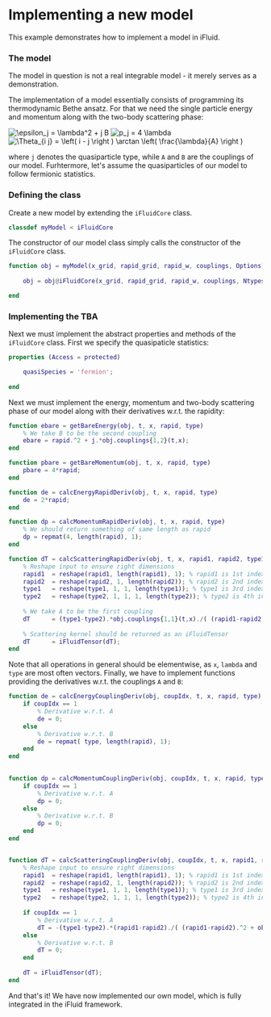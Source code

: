 # Implementing a new model

This example demonstrates how to implement a model in iFluid.

### The model

The model in question is not a real integrable model - it merely serves as a demonstration.

The implementation of a model essentially consists of programming its thermodynamic Bethe ansatz. For that we need the single particle energy and momentum along with the two-body scattering phase:  

<img src="https://latex.codecogs.com/svg.latex?\epsilon_j&space;=&space;\lambda^2&space;&plus;&space;j&space;B" title="\epsilon_j = \lambda^2 + j B" />

<img src="https://latex.codecogs.com/svg.latex?p_j&space;=&space;4&space;\lambda" title="p_j = 4 \lambda" />

<img src="https://latex.codecogs.com/svg.latex?\Theta_{i&space;j}&space;=&space;\left(&space;i&space;-&space;j&space;\right&space;)&space;\arctan&space;\left(&space;\frac{\lambda}{A}&space;\right&space;)" title="\Theta_{i j} = \left( i - j \right ) \arctan \left( \frac{\lambda}{A} \right )" />

where `j` denotes the quasiparticle type, while `A` and `B` are the couplings of our model. Furhtermore, let's assume the quasiparticles of our model to follow fermionic statistics.

### Defining the class

Create a new model by extending the `iFluidCore` class. 

```MATLAB
classdef myModel < iFluidCore
```

The constructor of our model class simply calls the constructor of the `iFluidCore` class.

```MATLAB
function obj = myModel(x_grid, rapid_grid, rapid_w, couplings, Options)   
   
    obj = obj@iFluidCore(x_grid, rapid_grid, rapid_w, couplings, Ntypes, Options);

end
```

### Implementing the TBA

Next we must implement the abstract properties and methods of the `iFluidCore` class. 
First we specify the quasipaticle statistics:

```MATLAB
properties (Access = protected)

    quasiSpecies = 'fermion'; 
    
end 
```

Next we must implement the energy, momentum and two-body scattering phase of our model along with their derivatives w.r.t. the rapidity: 

```MATLAB
function ebare = getBareEnergy(obj, t, x, rapid, type)
    % We take B to be the second coupling
    ebare = rapid.^2 + j.*obj.couplings{1,2}(t,x);
end

function pbare = getBareMomentum(obj, t, x, rapid, type)
    pbare = 4*rapid;
end

function de = calcEnergyRapidDeriv(obj, t, x, rapid, type)
    de = 2*rapid;
end

function dp = calcMomentumRapidDeriv(obj, t, x, rapid, type)
    % We should return something of same length as rapid 
    dp = repmat(4, length(rapid), 1);
end

function dT = calcScatteringRapidDeriv(obj, t, x, rapid1, rapid2, type1, type2)
    % Reshape input to ensure right dimensions
    rapid1  = reshape(rapid1, length(rapid1), 1); % rapid1 is 1st index
    rapid2  = reshape(rapid2, 1, length(rapid2)); % rapid2 is 2nd index
    type1   = reshape(type1, 1, 1, length(type1)); % type1 is 3rd index
    type2   = reshape(type2, 1, 1, 1, length(type2)); % type2 is 4th index
    
    % We take A to be the first coupling
    dT      = (type1-type2).*obj.couplings{1,1}(t,x)./( (rapid1-rapid2).^2 + obj.couplings{1,1}(t,x).^2 );
    
    % Scattering kernel should be returned as an iFluidTensor
    dT      = iFluidTensor(dT); 
end 
```

Note that all operations in general should be elementwise, as `x`, `lambda` and `type` are most often vectors.
Finally, we have to implement functions providing the derivatives w.r.t. the couplings `A` and `B`:

```MATLAB
function de = calcEnergyCouplingDeriv(obj, coupIdx, t, x, rapid, type)
    if coupIdx == 1
        % Derivative w.r.t. A
        de = 0;
    else
        % Derivative w.r.t. B
        de = repmat( type, length(rapid), 1);
    end
end

    
function dp = calcMomentumCouplingDeriv(obj, coupIdx, t, x, rapid, type)
    if coupIdx == 1
        % Derivative w.r.t. A
        dp = 0;
    else
        % Derivative w.r.t. B
        dp = 0;
    end
end


function dT = calcScatteringCouplingDeriv(obj, coupIdx, t, x, rapid1, rapid2, type1, type2)
    % Reshape input to ensure right dimensions
    rapid1  = reshape(rapid1, length(rapid1), 1); % rapid1 is 1st index
    rapid2  = reshape(rapid2, 1, length(rapid2)); % rapid2 is 2nd index
    type1   = reshape(type1, 1, 1, length(type1)); % type1 is 3rd index
    type2   = reshape(type2, 1, 1, 1, length(type2)); % type2 is 4th index
    
    if coupIdx == 1
        % Derivative w.r.t. A
        dT = -(type1-type2).*(rapid1-rapid2)./( (rapid1-rapid2).^2 + obj.couplings{1,1}(t,x).^2 );
    else
        % Derivative w.r.t. B
        dT = 0;
    end
    
    dT = iFluidTensor(dT);
end 
```
And that's it! We have now implemented our own model, which is fully integrated in the iFluid framework.